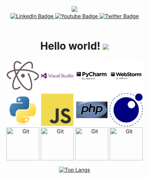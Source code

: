 <div id="header" align="center">
  <img src="https://media.giphy.com/media/KzJkzjggfGN5Py6nkT/giphy.gif" width="150"/>
<div id="badges">
  <a href="https://steamcommunity.com/id/c1edue/" target = '_blank'>
    <img src="https://img.shields.io/badge/steam-black?style=for-the-badge&logo=steam&logoColor=white" alt="LinkedIn Badge"/>
  </a>
  <a href="https://t.me/C1deTheOne" target = '_blank'>
    <img src="https://img.shields.io/badge/telegram-grey?style=for-the-badge&logo=telegram&logoColor=white" alt="Youtube Badge"/>
  </a>
  <a href="https://discord.com/users/768491713210613830/" target = '_blank'>
    <img src="https://img.shields.io/badge/discord-black?style=for-the-badge&logo=discord&logoColor=white" alt="Twitter Badge"/>
  </a>
</div>
  <img src="https://komarev.com/ghpvc/?username=c1edue&style=flat-square&color=blue" alt=""/>
  
  
<h1>
  Hello world!
  <img src="https://media.giphy.com/media/hvRJCLFzcasrR4ia7z/giphy.gif" width="30px"/>
</h1>
 <img src="https://github.com/devicons/devicon/blob/master/icons/atom/atom-original.svg" title="Git" **alt="Git" width="90" height="90"/>
   <img src="https://github.com/devicons/devicon/blob/master/icons/visualstudio/visualstudio-plain-wordmark.svg" title="Git" **alt="Git" width="90" height="90"/>
   <img src="https://github.com/devicons/devicon/blob/master/icons/pycharm/pycharm-plain-wordmark.svg" title="Git" **alt="Git" width="90" height="90"/>
  <img src="https://github.com/devicons/devicon/blob/master/icons/webstorm/webstorm-original-wordmark.svg" title="Git" **alt="Git" width="90" height="90"/>
<br>
    <img src="https://github.com/devicons/devicon/blob/master/icons/python/python-original.svg" title="Git" **alt="Git" width="90" height="90"/>
   <img src="https://github.com/devicons/devicon/blob/master/icons/javascript/javascript-original.svg" title="Git" **alt="Git" width="90" height="90"/>
   <img src="https://github.com/devicons/devicon/blob/master/icons/php/php-original.svg" title="Git" **alt="Git" width="90" height="90"/>
     <img src="https://github.com/devicons/devicon/blob/master/icons/lua/lua-plain.svg" title="Git" **alt="Git" width="90" height="90"/>
  <br>
   <img src="https://download.logo.wine/logo/Windows_10/Windows_10-Logo.wine.png" title="Git" **alt="Git" width="90" height="90""/>
     <img src="https://images.pling.com/img/00/00/34/77/25/1005646/166399-1.png" title="Git" **alt="Git" width="90" height="90"/>
     <img src="https://brandslogos.com/wp-content/uploads/images/large/ubuntu-logo.png" title="Git" **alt="Git" width="90" height="90"/>
       <img src="https://upload.wikimedia.org/wikipedia/commons/thumb/3/30/MacOS_logo.svg/2048px-MacOS_logo.svg.png" title="Git" **alt="Git" width="90" height="90"/>

  [![Top Langs](https://github-readme-stats.vercel.app/api/top-langs/?username=c1edue&layout=compact&theme=vision-friendly-dark)](https://github.com/anuraghazra/github-readme-stats)
 </div>
